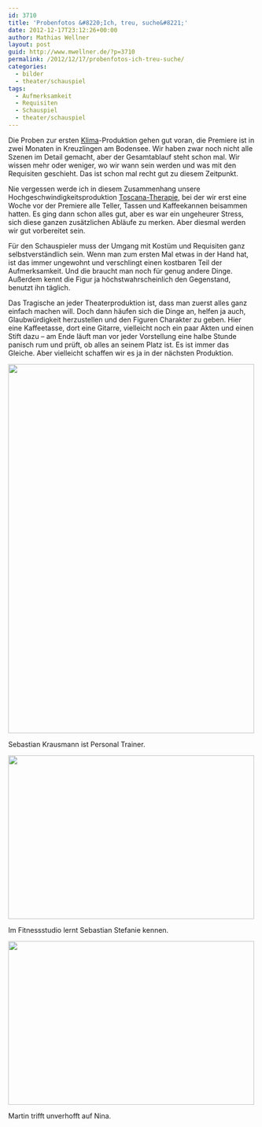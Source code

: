 ```yaml
---
id: 3710
title: 'Probenfotos &#8220;Ich, treu, suche&#8221;'
date: 2012-12-17T23:12:26+00:00
author: Mathias Wellner
layout: post
guid: http://www.mwellner.de/?p=3710
permalink: /2012/12/17/probenfotos-ich-treu-suche/
categories:
  - bilder
  - theater/schauspiel
tags:
  - Aufmerksamkeit
  - Requisiten
  - Schauspiel
  - theater/schauspiel
---
```

Die Proben zur ersten [Klima](http://www.klima-das-theater.ch)-Produktion gehen gut voran, die Premiere ist in zwei Monaten in Kreuzlingen am Bodensee. Wir haben zwar noch nicht alle Szenen im Detail gemacht, aber der Gesamtablauf steht schon mal. Wir wissen mehr oder weniger, wo wir wann sein werden und was mit den Requisiten geschieht. Das ist schon mal recht gut zu diesem Zeitpunkt. 

Nie vergessen werde ich in diesem Zusammenhang unsere Hochgeschwindigkeitsproduktion [Toscana-Therapie](http://www.mwellner.de/schauspiel/robert-gernhardt-toscana-therapie/), bei der wir erst eine Woche vor der Premiere alle Teller, Tassen und Kaffeekannen beisammen hatten. Es ging dann schon alles gut, aber es war ein ungeheurer Stress, sich diese ganzen zusätzlichen Abläufe zu merken. Aber diesmal werden wir gut vorbereitet sein. 

Für den Schauspieler muss der Umgang mit Kostüm und Requisiten ganz selbstverständlich sein. Wenn man zum ersten Mal etwas in der Hand hat, ist das immer ungewohnt und verschlingt einen kostbaren Teil der Aufmerksamkeit. Und die braucht man noch für genug andere Dinge. Außerdem kennt die Figur ja höchstwahrscheinlich den Gegenstand, benutzt ihn täglich. 

Das Tragische an jeder Theaterproduktion ist, dass man zuerst alles ganz einfach machen will. Doch dann häufen sich die Dinge an, helfen ja auch, Glaubwürdigkeit herzustellen und den Figuren Charakter zu geben. Hier eine Kaffeetasse, dort eine Gitarre, vielleicht noch ein paar Akten und einen Stift dazu &ndash; am Ende läuft man vor jeder Vorstellung eine halbe Stunde panisch rum und prüft, ob alles an seinem Platz ist. Es ist immer das Gleiche. Aber vielleicht schaffen wir es ja in der nächsten Produktion.

<div style="width: 510px" class="wp-caption aligncenter">
  <img src="https://lh4.googleusercontent.com/-nK8hXrPmoAY/UM-DewetUlI/AAAAAAAAA3Y/GY5evButsW8/s800/Probe_18_w500.jpg" height="751" width="500" />
  
  <p class="wp-caption-text">
    Sebastian Krausmann ist Personal Trainer.<br />
  </p>
</div>

<div style="width: 510px" class="wp-caption aligncenter">
  <img src="https://lh6.googleusercontent.com/-bPRy_zvhADQ/UM-EHZvhWZI/AAAAAAAAA3o/e-cB5fr8Cq4/s800/Probe_30_w500.jpg" height="333" width="500" />
  
  <p class="wp-caption-text">
    Im Fitnessstudio lernt Sebastian Stefanie kennen.<br />
  </p>
</div>

<div style="width: 510px" class="wp-caption aligncenter">
  <img src="https://lh4.googleusercontent.com/-sD2Qv9xnjdw/UM-Ej7_Nb2I/AAAAAAAAA3w/B9gtkurileU/s800/Probe_75_w500.jpg" height="333" width="500" />
  
  <p class="wp-caption-text">
    Martin trifft unverhofft auf Nina.<br />
  </p>
</div>